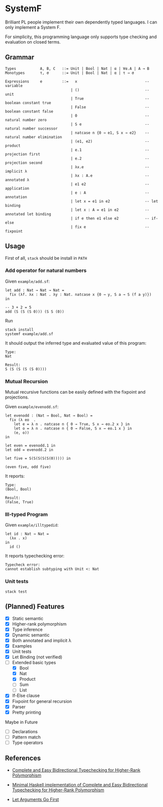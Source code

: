 # SystemF

Brilliant PL people implement their own dependently typed languages.
I can only implement a System F.

For simplicity, this programming language only supports type checking and evaluation on closed terms.

## Grammar

```
Types           A, B, C   ::= Unit | Bool | Nat | α | ∀α.A | A → B
Monotypes       τ, σ      ::= Unit | Bool | Nat | α | τ → σ

Expressions     e         ::=   x                               -- variable
                              | ()                              -- unit
                              | True                            -- boolean constant true
                              | False                           -- boolean constant false
                              | 0                               -- natural number zero
                              | S e                             -- natural number successor
                              | natcase n {0 → e1, S x → e2}    -- natural number elimination
                              | (e1, e2)                        -- product
                              | e.1                             -- projection first
                              | e.2                             -- projection second
                              | λx.e                            -- implicit λ
                              | λx : A.e                        -- annotated λ
                              | e1 e2                           -- application
                              | e : A                           -- annotation
                              | let x = e1 in e2                -- let binding
                              | let x : A = e1 in e2            -- annotated let binding
                              | if e then e1 else e2            -- if-else
                              | fix e                           -- fixpoint
```

## Usage

First of all, `stack` should be install in `PATH`

### Add operator for natural numbers

Given `example/add.sf`:

```
let add : Nat → Nat → Nat =
  fix (λf. λx : Nat . λy : Nat. natcase x {0 → y, S a → S (f a y)})
in

-- 3 + 2 = 5
add (S (S (S 0))) (S S (0))
```

Run

```
stack install
systemf example/add.sf
```

It should output the inferred type and evaluated value of this program:

```
Type:
Nat

Result:
S (S (S (S (S 0))))
```

### Mutual Recursion

Mutual recursive functions can be easily defined with the fixpoint and projections.

Given `example/evenodd.sf`:

```
let evenodd : (Nat → Bool, Nat → Bool) =
  fix (λ eo  .
    let e = λ n . natcase n { 0 → True, S x → eo.2 x } in
    let o = λ n . natcase n { 0 → False, S x → eo.1 x } in
    (e, o))
in

let even = evenodd.1 in
let odd = evenodd.2 in

let five = S(S(S(S(S(0))))) in

(even five, odd five)
```

It reports:

```
Type:
(Bool, Bool)

Result:
(False, True)
```

### Ill-typed Program

Given `example/illtypedid`:

```
let id : Nat → Nat =
  (λx . x)
in
  id ()
```

It reports typechecking error:

```
Typecheck error:
cannot establish subtyping with Unit <: Nat
```

### Unit tests

`stack test`

## (Planned) Features

- [x] Static semantic
- [x] Higher-rank polymorphism
- [x] Type inference
- [x] Dynamic semantic
- [x] Both annotated and implicit λ
- [x] Examples
- [x] Unit tests
- [x] Let Binding (not verified)
- [ ] Extended basic types
  - [x] Bool
  - [x] Nat
  - [x] Product
  - [ ] Sum
  - [ ] List
- [x] If-Else clause
- [x] Fixpoint for general recursion
- [x] Parser
- [x] Pretty printing

Maybe in Future

- [ ] Declarations
- [ ] Pattern match
- [ ] Type operators

## References

- [Complete and Easy Bidirectional Typechecking for Higher-Rank Polymorphism](https://arxiv.org/abs/1306.6032)

- [Minimal Haskell implementation of Complete and Easy Bidirectional Typechecking for Higher-Rank Polymorphism](https://gist.github.com/lexi-lambda/287dc8513f6a20424457b9d3eda5026a)

- [Let Arguments Go First](https://link.springer.com/chapter/10.1007/978-3-319-89884-1_10)
